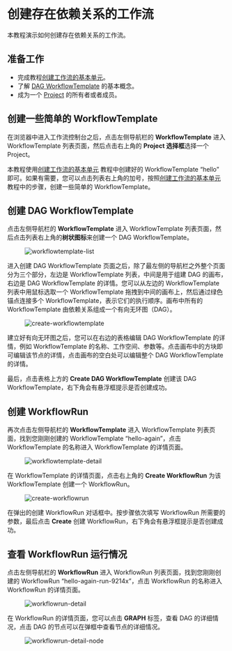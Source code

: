 # 创建存在依赖关系的工作流

本教程演示如何创建存在依赖关系的工作流。

## 准备工作

* 完成教程[创建工作流的基本单元](./create-basic-unit-of-workflow.md)。
* 了解 [DAG WorkflowTemplate](../../module/workflow/workflow/workflowtemplate.md#dag-workflowtemplate) 的基本概念。
* 成为一个 [Project](../../module/security/index.md#project) 的所有者或者成员。

## 创建一些简单的 WorkflowTemplate

在浏览器中进入工作流控制台之后，点击左侧导航栏的 **WorkflowTemplate** 进入 WorkflowTemplate 列表页面，然后点击右上角的 **Project 选择框**选择一个 Project。

本教程使用[创建工作流的基本单元](./create-basic-unit-of-workflow.md#步骤1创建-workflowtemplate) 教程中创建好的 WorkflowTemplate “hello” 即可。如果有需要，您可以点击列表右上角的加号，按照[创建工作流的基本单元](./create-basic-unit-of-workflow.md#步骤1创建-workflowtemplate) 教程中的步骤，创建一些简单的 WorkflowTemplate。

## 创建 DAG WorkflowTemplate

点击左侧导航栏的 **WorkflowTemplate** 进入 WorkflowTemplate 列表页面，然后点击列表右上角的**树状图标**来创建一个 DAG WorkflowTemplate。

<figure class="screenshot">
  <img alt="workflowtemplate-list" src="../../assets/guide/build-automatic-workflow/create-workflow-including-dependencies/workflowtemplate-list.png" class="screenshot"/>
</figure>

进入创建 DAG WorkflowTemplate 页面之后，除了最左侧的导航栏之外整个页面分为三个部分，左边是 WorkflowTemplate 列表，中间是用于组建 DAG 的画布，右边是 DAG WorkflowTemplate 的详情。您可以从左边的 WorkflowTemplate 列表中用鼠标选取一个 WorkflowTemplate 拖拽到中间的画布上，然后通过绿色锚点连接多个 WorkflowTemplate，表示它们的执行顺序。画布中所有的 WorkflowTemplate 由依赖关系组成一个有向无环图（DAG）。

<figure class="screenshot">
  <img alt="create-workflowtemplate" src="../../assets/guide/build-automatic-workflow/create-workflow-including-dependencies/create-workflowtemplate.png" class="screenshot"/>
</figure>

建立好有向无环图之后，您可以在右边的表格编辑 DAG WorkflowTemplate 的详情，例如 WorkflowTemplate 的名称、工作空间、参数等。点击画布中的方块即可编辑该节点的详情，点击画布的空白处可以编辑整个 DAG WorkflowTemplate 的详情。

最后，点击表格上方的 **Create DAG WorkflowTemplate** 创建该 DAG WorkflowTemplate，右下角会有悬浮框提示是否创建成功。

## 创建 WorkflowRun

再次点击左侧导航栏的 **WorkflowTemplate** 进入 WorkflowTemplate 列表页面，找到您刚刚创建的 WorkflowTemplate “hello-again”，点击 WorkflowTemplate 的名称进入 WorkflowTemplate 的详情页面。

<figure class="screenshot">
  <img alt="workflowtemplate-detail" src="../../assets/guide/build-automatic-workflow/create-workflow-including-dependencies/workflowtemplate-detail.png" class="screenshot"/>
</figure>

在 WorkflowTemplate 的详情页面，点击右上角的 **Create WorkflowRun** 为该 WorkflowTemplate 创建一个 WorkflowRun。

<figure class="screenshot">
  <img alt="create-workflowrun" src="../../assets/guide/build-automatic-workflow/create-workflow-including-dependencies/create-workflowrun.png" class="screenshot"/>
</figure>

在弹出的创建 WorkflowRun 对话框中。按步骤依次填写 WorkflowRun 所需要的参数，最后点击 **Create** 创建 WorkflowRun，右下角会有悬浮框提示是否创建成功。

## 查看 WorkflowRun 运行情况

点击左侧导航栏的 **WorkflowRun** 进入 WorkflowRun 列表页面，找到您刚刚创建的 WorkflowRun “hello-again-run-9214x”，点击 WorkflowRun 的名称进入 WorkflowRun 的详情页面。

<figure class="screenshot">
  <img alt="workflowrun-detail" src="../../assets/guide/build-automatic-workflow/create-workflow-including-dependencies/workflowrun-detail.png" class="screenshot"/>
</figure>

在 WorkflowRun 的详情页面，您可以点击 **GRAPH** 标签，查看 DAG 的详细情况，点击 DAG 的节点可以在弹框中查看节点的详细情况。

<figure class="screenshot">
  <img alt="workflowrun-detail-node" src="../../assets/guide/build-automatic-workflow/create-workflow-including-dependencies/workflowrun-detail-node.png" class="screenshot"/>
</figure>
